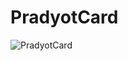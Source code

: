 #  PradyotCard

![PradyotCard](https://github.com/pradyotprksh/development_learning/blob/main/ios/angela_udemy/SwiftUI/PradyotCard/PradyotCard.png)
